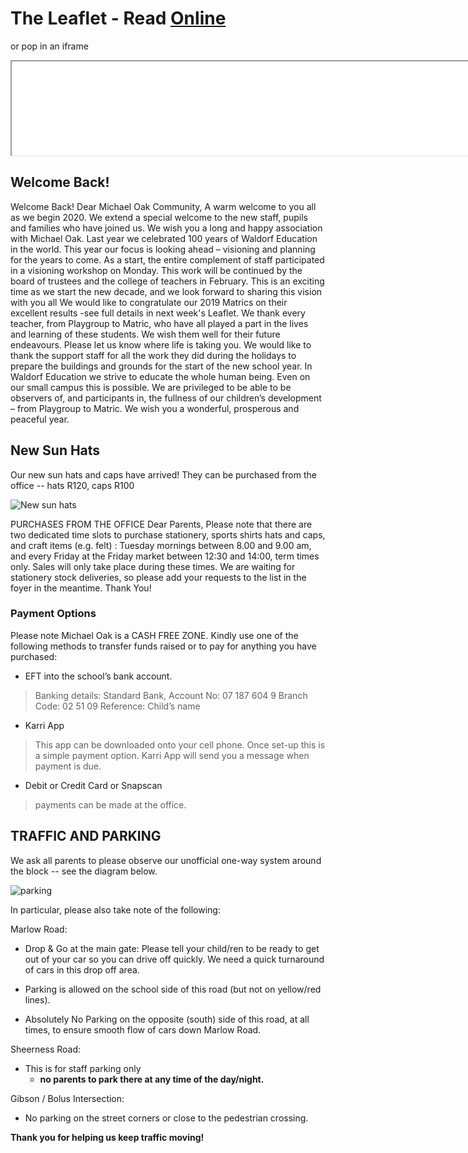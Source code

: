# The Leaflet  - Read [Online](leaflet_pdf/Leaflet_01_2020_email_.pdf) 

or pop in an iframe

<iframe src='/leaflet_pdf/Leaflet_01_2020_email_.pdf' height='150' width='800'> 
</iframe>

## Welcome Back!

Welcome Back!
Dear Michael Oak Community,
A warm welcome to you all as we begin 2020. We extend a special welcome
to the new staff, pupils and families who have joined us. We wish you a long
and happy association with Michael Oak.
Last year we celebrated 100 years of Waldorf Education in the world. This
year our focus is looking ahead – visioning and planning for the years to
come. As a start, the entire complement of staff participated in a visioning
workshop on Monday. This work will be continued by the board of trustees
and the college of teachers in February. This is an exciting time as we start
the new decade, and we look forward to sharing this vision with you all
We would like to congratulate our 2019 Matrics on their excellent results -see full details in next week's Leaflet. We thank every teacher, from
Playgroup to Matric, who have all played a part in the lives and learning of
these students. We wish them well for their future endeavours. Please let us
know where life is taking you.
We would like to thank the support staff for all the work they did during the
holidays to prepare the buildings and grounds for the start of the new school
year.
In Waldorf Education we strive to educate the whole human being. Even on
our small campus this is possible. We are privileged to be able to be
observers of, and participants in, the fullness of our children’s development –
from Playgroup to Matric.
We wish you a wonderful, prosperous and peaceful year.

## New Sun Hats

Our new sun hats and caps have arrived! They
can be purchased from the office -- hats R120,
caps R100 

![New sun hats](/images/leaflet/sunhats.png)

PURCHASES FROM THE OFFICE
Dear Parents,
Please note that there are two
dedicated time slots to purchase
stationery, sports shirts hats and
caps, and craft items (e.g. felt) :
Tuesday mornings between 8.00
and 9.00 am, and every Friday at
the Friday market between 12:30
and 14:00, term times only. Sales
will only take place during these
times.
We are waiting for stationery stock
deliveries, so please add your
requests to the list in the foyer in
the meantime.
Thank You!

### Payment Options
Please note Michael Oak is a CASH FREE
ZONE. Kindly use one of the following
methods to transfer funds raised or to pay
for anything you have purchased:
- EFT into the school’s bank account.
> Banking details:
Standard Bank,
Account No: 07 187 604 9
Branch Code: 02 51 09
Reference: Child’s name

- Karri App
> This app can be downloaded
onto your cell phone. Once set-up this is a
simple payment option. Karri App will send
you a message when payment is due.
- Debit or Credit Card or Snapscan
> payments can be
made at the office.

## TRAFFIC AND PARKING

We ask all parents to please observe our unofficial
one-way system around the block -- see the
diagram below.

 ![parking](/images/leaflet/parking.png)

 
In particular, please also take note of the following:

Marlow Road:

 - Drop & Go at the main gate: Please tell your child/ren to be ready to get out of your car so you can
drive off quickly. We need a quick turnaround of cars in this drop off area.

- Parking is allowed on the school side of this road
(but not on yellow/red lines).

- Absolutely No Parking on the opposite (south)
side of this road, at all times, to ensure smooth
flow of cars down Marlow Road.

Sheerness Road:

- This is for staff parking only 
	- **no parents to park there at any time of the day/night.**

Gibson / Bolus Intersection:

- No parking on the street corners or close to the
pedestrian crossing.

**Thank you for helping us keep traffic moving!**







